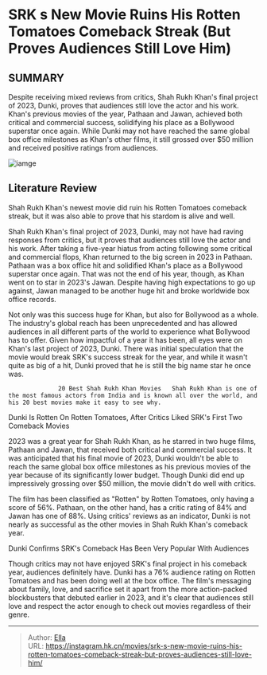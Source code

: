 # SRK s New Movie Ruins His Rotten Tomatoes Comeback Streak (But Proves Audiences Still Love Him)


## SUMMARY 



  Despite receiving mixed reviews from critics, Shah Rukh Khan&#39;s final project of 2023, Dunki, proves that audiences still love the actor and his work.   Khan&#39;s previous movies of the year, Pathaan and Jawan, achieved both critical and commercial success, solidifying his place as a Bollywood superstar once again.   While Dunki may not have reached the same global box office milestones as Khan&#39;s other films, it still grossed over $50 million and received positive ratings from audiences.  

![iamge](https://static1.srcdn.com/wordpress/wp-content/uploads/2024/01/newsrkfilm_badrottentomatoes_goodaudience-1.jpg)

## Literature Review

Shah Rukh Khan&#39;s newest movie did ruin his Rotten Tomatoes comeback streak, but it was also able to prove that his stardom is alive and well. 




Shah Rukh Khan&#39;s final project of 2023, Dunki, may not have had raving responses from critics, but it proves that audiences still love the actor and his work. After taking a five-year hiatus from acting following some critical and commercial flops, Khan returned to the big screen in 2023 in Pathaan. Pathaan was a box office hit and solidified Khan&#39;s place as a Bollywood superstar once again. That was not the end of his year, though, as Khan went on to star in 2023&#39;s Jawan. Despite having high expectations to go up against, Jawan managed to be another huge hit and broke worldwide box office records.




Not only was this success huge for Khan, but also for Bollywood as a whole. The industry&#39;s global reach has been unprecedented and has allowed audiences in all different parts of the world to experience what Bollywood has to offer. Given how impactful of a year it has been, all eyes were on Khan&#39;s last project of 2023, Dunki. There was initial speculation that the movie would break SRK&#39;s success streak for the year, and while it wasn&#39;t quite as big of a hit, Dunki proved that he is still the big name star he once was.

                  20 Best Shah Rukh Khan Movies   Shah Rukh Khan is one of the most famous actors from India and is known all over the world, and his 20 best movies make it easy to see why.   


 Dunki Is Rotten On Rotten Tomatoes, After Critics Liked SRK&#39;s First Two Comeback Movies 
          




2023 was a great year for Shah Rukh Khan, as he starred in two huge films, Pathaan and Jawan, that received both critical and commercial success. It was anticipated that his final movie of 2023, Dunki wouldn&#39;t be able to reach the same global box office milestones as his previous movies of the year because of its significantly lower budget. Though Dunki did end up impressively grossing over $50 million, the movie didn&#39;t do well with critics.

The film has been classified as &#34;Rotten&#34; by Rotten Tomatoes, only having a score of 56%. Pathaan, on the other hand, has a critic rating of 84% and Jawan has one of 88%. Using critics&#39; reviews as an indicator, Dunki is not nearly as successful as the other movies in Shah Rukh Khan&#39;s comeback year.



 Dunki Confirms SRK&#39;s Comeback Has Been Very Popular With Audiences 
          




Though critics may not have enjoyed SRK&#39;s final project in his comeback year, audiences definitely have. Dunki has a 76% audience rating on Rotten Tomatoes and has been doing well at the box office. The film&#39;s messaging about family, love, and sacrifice set it apart from the more action-packed blockbusters that debuted earlier in 2023, and it&#39;s clear that audiences still love and respect the actor enough to check out movies regardless of their genre.



---

> Author: [Ella](https://instagram.hk.cn/)  
> URL: https://instagram.hk.cn/movies/srk-s-new-movie-ruins-his-rotten-tomatoes-comeback-streak-but-proves-audiences-still-love-him/  

